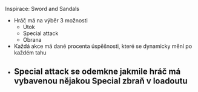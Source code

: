 Inspirace: Sword and Sandals
- Hráč má na výběr 3 možnosti
	- Útok
	- Special attack
	- Obrana
- Každá akce má dané procenta úspěšnosti, které se dynamicky mění po každém tahu
- Special attack se odemkne jakmile hráč má vybavenou nějakou Special zbraň v loadoutu
	- 